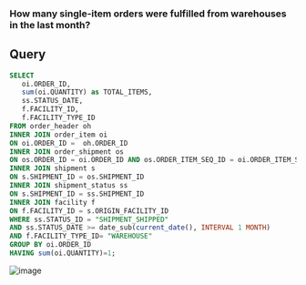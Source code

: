 ### How many single-item orders were fulfilled from warehouses in the last month? 

## Query

```sql
SELECT
   oi.ORDER_ID,
   sum(oi.QUANTITY) as TOTAL_ITEMS,
   ss.STATUS_DATE,
   f.FACILITY_ID,
   f.FACILITY_TYPE_ID
FROM order_header oh
INNER JOIN order_item oi
ON oi.ORDER_ID =  oh.ORDER_ID
INNER JOIN order_shipment os
ON os.ORDER_ID = oi.ORDER_ID AND os.ORDER_ITEM_SEQ_ID = oi.ORDER_ITEM_SEQ_ID
INNER JOIN shipment s
ON s.SHIPMENT_ID = os.SHIPMENT_ID
INNER JOIN shipment_status ss
ON s.SHIPMENT_ID = ss.SHIPMENT_ID
INNER JOIN facility f
ON f.FACILITY_ID = s.ORIGIN_FACILITY_ID
WHERE ss.STATUS_ID = "SHIPMENT_SHIPPED"
AND ss.STATUS_DATE >= date_sub(current_date(), INTERVAL 1 MONTH)
AND f.FACILITY_TYPE_ID= "WAREHOUSE"
GROUP BY oi.ORDER_ID
HAVING sum(oi.QUANTITY)=1;
```

![image](https://github.com/coder-1304/Training-Assignment/assets/121802518/6949a292-eec4-48b9-9493-a30db39f7bb3)
